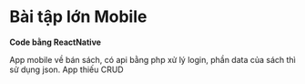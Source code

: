 # Bài tập lớn Mobile
__Code bằng ReactNative__

App mobile về bán sách, có api bằng php xử lý login, phần data của sách thì sử dụng json.
App thiếu CRUD
